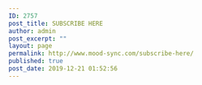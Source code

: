 ```yaml
---
ID: 2757
post_title: SUBSCRIBE HERE
author: admin
post_excerpt: ""
layout: page
permalink: http://www.mood-sync.com/subscribe-here/
published: true
post_date: 2019-12-21 01:52:56
---
```

<!-- wp:image {"id":2758,"sizeSlug":"large"} -->
<figure class="wp-block-image size-large"><img src="http://www.mood-sync.com/wp-content/uploads/2019/12/Subscribe-2-1.jpg" alt="" class="wp-image-2758"/></figure>
<!-- /wp:image -->